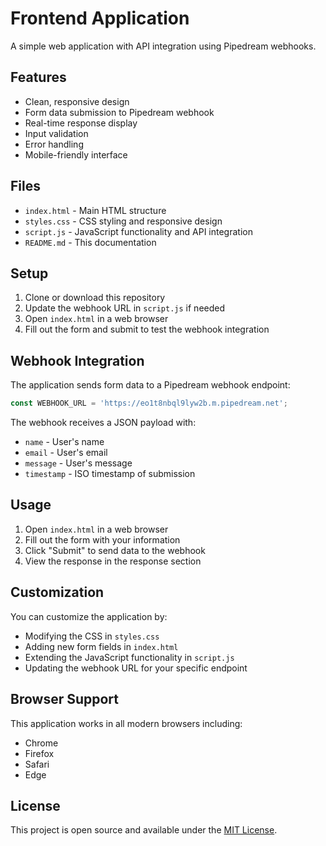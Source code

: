 # Frontend Application

A simple web application with API integration using Pipedream webhooks.

## Features

- Clean, responsive design
- Form data submission to Pipedream webhook
- Real-time response display
- Input validation
- Error handling
- Mobile-friendly interface

## Files

- `index.html` - Main HTML structure
- `styles.css` - CSS styling and responsive design
- `script.js` - JavaScript functionality and API integration
- `README.md` - This documentation

## Setup

1. Clone or download this repository
2. Update the webhook URL in `script.js` if needed
3. Open `index.html` in a web browser
4. Fill out the form and submit to test the webhook integration

## Webhook Integration

The application sends form data to a Pipedream webhook endpoint:

```javascript
const WEBHOOK_URL = 'https://eo1t8nbql9lyw2b.m.pipedream.net';
```

The webhook receives a JSON payload with:
- `name` - User's name
- `email` - User's email
- `message` - User's message
- `timestamp` - ISO timestamp of submission

## Usage

1. Open `index.html` in a web browser
2. Fill out the form with your information
3. Click "Submit" to send data to the webhook
4. View the response in the response section

## Customization

You can customize the application by:
- Modifying the CSS in `styles.css`
- Adding new form fields in `index.html`
- Extending the JavaScript functionality in `script.js`
- Updating the webhook URL for your specific endpoint

## Browser Support

This application works in all modern browsers including:
- Chrome
- Firefox
- Safari
- Edge

## License

This project is open source and available under the [MIT License](LICENSE).